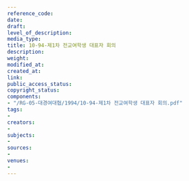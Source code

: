 ```yaml
---
reference_code: 
date: 
draft: 
level_of_description: 
media_type: 
title: 10-94-제1차 전교여학생 대표자 회의
description: 
weight: 
modified_at: 
created_at: 
link: 
public_access_status: 
copyright_status: 
components:
- "/RG-05-대경여대협/1994/10-94-제1차 전교여학생 대표자 회의.pdf"
tags:
- 
creators:
- 
subjects:
- 
sources:
- 
venues:
- 
---
```

